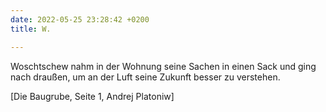 ```yaml
---
date: 2022-05-25 23:28:42 +0200
title: W.

---
```

Woschtschew nahm in der Wohnung seine Sachen in einen Sack und ging nach draußen, um an der Luft seine Zukunft besser zu verstehen.

\[Die Baugrube, Seite 1, Andrej Platoniw\]